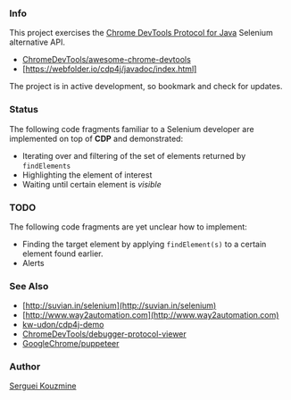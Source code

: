 ### Info

This project exercises the [Chrome DevTools Protocol for Java](https://github.com/webfolderio/cdp4j) Selenium alternative API.

  * [ChromeDevTools/awesome-chrome-devtools](https://github.com/ChromeDevTools/awesome-chrome-devtools)
  * [https://webfolder.io/cdp4j/javadoc/index.html]

The project is in active development, so bookmark and check for updates.

### Status
The following code fragments familiar to a Selenium developer are implemented on top of __CDP__ and demonstrated:

* Iterating over and filtering of the set of elements returned by `findElements`
* Highlighting the element of interest
* Waiting until certain element is *visible*

### TODO

The following code fragments are yet unclear how to implement: 

* Finding the target element by applying `findElement(s)` to a certain element found earlier.
* Alerts

### See Also
  * [http://suvian.in/selenium](http://suvian.in/selenium)
  * [http://www.way2automation.com](http://www.way2automation.com)
  * [kw-udon/cdp4j-demo](https://github.com/kw-udon/cdp4j-demo)
  * [ChromeDevTools/debugger-protocol-viewer](https://github.com/ChromeDevTools/debugger-protocol-viewer)
  * [GoogleChrome/puppeteer](https://github.com/GoogleChrome/puppeteer)

### Author
[Serguei Kouzmine](kouzmine_serguei@yahoo.com)
